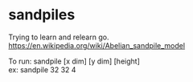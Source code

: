 # sandpiles
Trying to learn and relearn go.
https://en.wikipedia.org/wiki/Abelian_sandpile_model

To run: sandpile [x dim] [y dim] [height]  
ex: sandpile 32 32 4